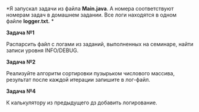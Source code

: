 *Я запускал задачи из файла **Main.java**. А номера соответствуют номерам задач в домашнем задании. Все логи находятся в одном файле **logger.txt.** *

**Задача №1**

Распарсить файл с логами из заданий, выполненных на семинаре, найти записи уровня INFO/DEBUG.

**Задача №2**

Реализуйте алгоритм сортировки пузырьком числового массива,
результат после каждой итерации запишите в лог-файл.

**Задача №4**

К калькулятору из предыдущего дз добавить логирование.
